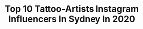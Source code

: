 ---
title: Top 10 Tattoo-Artists Instagram Influencers In Sydney In 2020
description: >-
  Find top tattoo-artists Instagram influencers in Sydney in 2020. Most popular hashtags: #tattoo #sydneytattoo #sydney #sydneytattooartist.
platform: Instagram
profiles:
  - username: "ryanussher"
    fullname: >-
      Ｒ Ｙ Ａ Ｎ    Ｕ Ｓ Ｓ Ｈ Ｅ Ｒ
    location: "Australia"
    followers: 117734
    engagement: 199
    commentsToLikes: 0.004259
    id: ck5zvl7444g100i141epyia1t
    verified: false
    hashtags: "#atg, #ru, #wabori, #lighthousetattoosydney"
  - username: "thirteenfeettattoo"
    fullname: >-
      𝕿𝖍𝖎𝖗𝖙𝖊𝖊𝖓 𝕱𝖊𝖊𝖙 𝕿𝖆𝖙𝖙𝖔𝖔
    location: "Australia"
    followers: 14834
    engagement: 65
    commentsToLikes: 0.013129
    id: ck14iv9elhb5i0i190kvbt0gj
    verified: false
    hashtags: "#bodyart, #robertcrumbtattoo, #torilitattoo, #32tattoooo"
  - username: "callyjoart"
    fullname: >-
      Cally-Jo
    location: "Australia"
    followers: 254224
    engagement: 144
    commentsToLikes: 0.011229
    id: ck5zs4v78xtz20i147rmocmlh
    verified: true
    hashtags: "#sydney, #stayhome, #ipadproart, #ipaddrawing"
  - username: "missorangetattoo"
    fullname: >-
      Som Nakburin
    location: "Australia"
    followers: 33068
    engagement: 313
    commentsToLikes: 0.007294
    id: ck55nl0ea6fi70i11mtf2hxvs
    verified: false
    hashtags: "#omamoritattoo, #sydneyaustralia, #fantattoo, #sydneytattooartist"
  - username: "toddbaileytattoo"
    fullname: >-
      𝕿𝖔𝖉𝖉 𝕭𝖆𝖎𝖑𝖊𝖞 𝕿𝖆𝖙𝖙𝖔𝖔
    location: "Australia"
    followers: 118040
    engagement: 12
    commentsToLikes: 0.077183
    id: ck14iv73thau90i19tdezj53f
    verified: false
    hashtags: "#shiva, #cyborg, #toddbaileytattoo, #sydneyartist"
  - username: "maxe_brother"
    fullname: >-
      Maxime Etienne
    location: "Australia"
    followers: 53749
    engagement: 375
    commentsToLikes: 0.025385
    id: ck6tzyfdsckru0j71la5cfvtm
    verified: false
    hashtags: "#coulour, #illustration, #art, #drawing"
  - username: "suziemcintosh"
    fullname: >-
      Suzie Mcintosh
    location: "Australia"
    followers: 43739
    engagement: 106
    commentsToLikes: 0.088377
    id: ck14hxh8acmnr0i19dysbyjo8
    verified: false
    hashtags: "#covid, #naturalbeauty, #worthit, #healedfeathering"
  - username: "jimimay"
    fullname: >-
      JIMI MΛY
    location: "Australia"
    followers: 158368
    engagement: 281
    commentsToLikes: 0.031752
    id: ck8swfkmady420j78qprrx60k
    verified: false
    hashtags: "#dinosaurtattoo, #skulltattoo, #ribtattoo, #lockdown"
  - username: "theleisurebandit"
    fullname: >-
      The Leisure Bandit
    location: "Australia"
    followers: 23963
    engagement: 239
    commentsToLikes: 0.021232
    id: ck5cjxybyvpyt0i11gqvodh8k
    verified: false
    hashtags: "#lighthousetattoo, #dogsofinstragram, #davidattenborough, #westernaustralia"
  - username: "yasvotattoo"
    fullname: >-
      LETTERING • TATTOOS • QLD
    location: "Australia"
    followers: 80316
    engagement: 115
    commentsToLikes: 0.035229
    id: ck0u7q46g5gl20i19f0xbjf6f
    verified: false
    hashtags: "#goldcoast, #gvng, #procreate, #stkmpdoenkillaz"
---